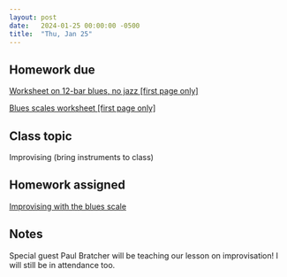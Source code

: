 ```yaml
---
layout: post
date:   2024-01-25 00:00:00 -0500
title:  "Thu, Jan 25"
---
```


## Homework due

[Worksheet on 12-bar blues, no jazz [first page only]](https://viva.pressbooks.pub/openmusictheory/chapter/blues-harmony/#assignments)

[Blues scales worksheet [first page only]](https://viva.pressbooks.pub/openmusictheory/chapter/blues-melodies-and-the-blues-scale/#assignments)

## Class topic

Improvising (bring instruments to class)

## Homework assigned

[Improvising with the blues scale](https://viva.pressbooks.pub/openmusictheory/chapter/blues-melodies-and-the-blues-scale/#assignments)

## Notes

Special guest Paul Bratcher will be teaching our lesson on improvisation! I will still be in attendance too.